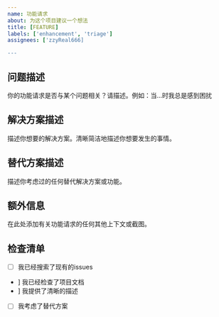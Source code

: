 ```yaml
---
name: 功能请求
about: 为这个项目建议一个想法
title: [FEATURE]
labels: ['enhancement', 'triage']
assignees: ['zzyReal666]

---
```


## 问题描述
你的功能请求是否与某个问题相关？请描述。例如：当...时我总是感到困扰

## 解决方案描述
描述你想要的解决方案。清晰简洁地描述你想要发生的事情。

## 替代方案描述
描述你考虑过的任何替代解决方案或功能。

## 额外信息
在此处添加有关功能请求的任何其他上下文或截图。

## 检查清单
- [ ] 我已经搜索了现有的issues
-  ] 我已经检查了项目文档
-  ] 我提供了清晰的描述
- [ ] 我考虑了替代方案 